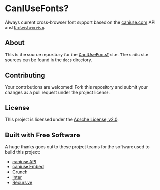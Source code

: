 # CanIUseFonts?

Always current cross-browser font support based on the [caniuse.com](https://www.caniuse.com) API and [Embed service](https://github.com/ireade/caniuse-embed).

## About

This is the source repository for the [CanIUseFonts?](https://source-foundry.github.io/caniusefonts/) site. The static site sources can be found in the `docs` directory.

## Contributing

Your contributions are welcomed! Fork this repository and submit your changes as a pull request under the project license.

## License

This project is licensed under the [Apache License, v2.0](LICENSE).

## Built with Free Software

A huge thanks goes out to these project teams for the software used to build this project:

- [caniuse API](https://github.com/Fyrd/caniuse)
- [caniuse Embed](https://github.com/ireade/caniuse-embed)
- [Crunch](https://github.com/chrissimpkins/Crunch)
- [Inter](https://github.com/rsms/inter)
- [Recursive](https://github.com/arrowtype/recursive)
